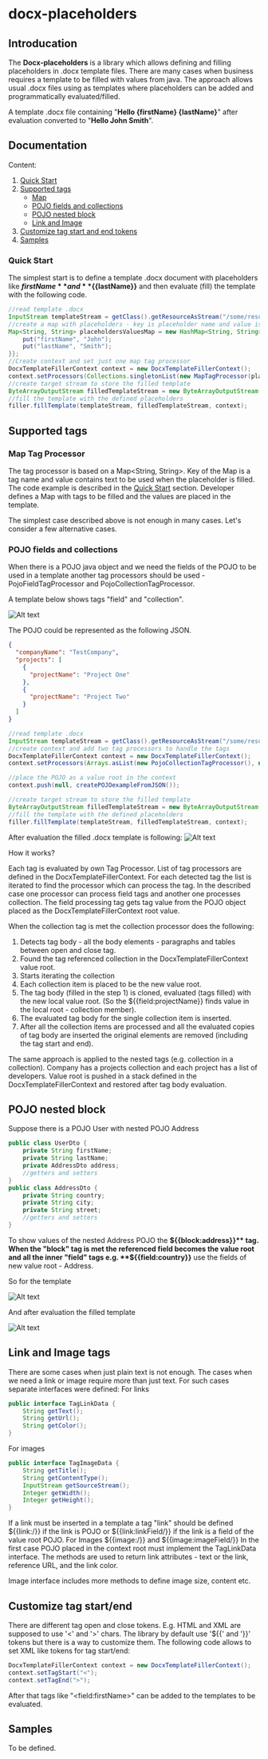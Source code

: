 # docx-placeholders

## Introducation
The **Docx-placeholders** is a library which allows defining and filling placeholders in .docx template files. 
There are many cases when business requires a template to be filled with values from java.
The approach allows usual .docx files using as templates where placeholders can be added and programmatically evaluated/filled.

A template .docx file containing "**Hello {firstName} {lastName}**" after evaluation converted to "**Hello John Smith**".

## Documentation
Content:
1. [Quick Start](#quick-start)
2. [Supported tags](#Supported-tags)
    - [Map](#Map-Tag-Processor)
    - [POJO fields and collections](#POJO-fields-and-collections)
    - [POJO nested block](#POJO-nested-block)
    - [Link and Image](#Link-and-Image-tags)
3. [Customize tag start and end tokens](#Customize-tag-start-end)
4. [Samples](#Samples)

### Quick Start

The simplest start is to define a template .docx document with placeholders like **${{firstName}}** and
 **${{lastName}}** and then evaluate (fill) the template with the following code. 
```java
//read template .docx
InputStream templateStream = getClass().getResourceAsStream("/some/resource/MyTemplate.docx");
//create a map with placeholders - key is placeholder name and value is appropriate value
Map<String, String> placeholdersValuesMap = new HashMap<String, String>() {{
    put("firstName", "John");
    put("lastName", "Smith");
}};
//Create context and set just one map tag processor
DocxTemplateFillerContext context = new DocxTemplateFillerContext();
context.setProcessors(Collections.singletonList(new MapTagProcessor(placeholdersValuesMap)));
//create target stream to store the filled template
ByteArrayOutputStream filledTemplateStream = new ByteArrayOutputStream();
//fill the template with the defined placeholders
filler.fillTemplate(templateStream, filledTemplateStream, context); 
```

## Supported tags

### Map Tag Processor
The tag processor is based on a Map<String, String>. Key of the Map is a tag name and value contains text to be used 
when the placeholder is filled. The code example is described in the [Quick Start](#quick-start) section. 
Developer defines a Map with tags to be filled and the values are placed in the template.

The simplest case described above is not enough in many cases. Let's consider a few alternative cases.

### POJO fields and collections
When there is a POJO java object and we need the fields of the POJO to be used in a template another tag processors 
should be used - PojoFieldTagProcessor and PojoCollectionTagProcessor.

A template below shows tags "field" and "collection".

![Alt text](img/pojo-simple-template-example.png?raw=true "POJO based tag processors template")

The POJO could be represented as the following JSON.
```json
{
  "companyName": "TestCompany",
  "projects": [
    {
      "projectName": "Project One"
    },
    {
      "projectName": "Project Two"
    }
  ]
}
```
```java
//read template .docx
InputStream templateStream = getClass().getResourceAsStream("/some/resource/MyTemplate.docx");
//create context and add two tag processors to handle the tags
DocxTemplateFillerContext context = new DocxTemplateFillerContext();
context.setProcessors(Arrays.asList(new PojoCollectionTagProcessor(), new PojoFieldTagProcessor()));

//place the POJO as a value root in the context
context.push(null, createPOJOexampleFromJSON());

//create target stream to store the filled template
ByteArrayOutputStream filledTemplateStream = new ByteArrayOutputStream();
//fill the template with the defined placeholders
filler.fillTemplate(templateStream, filledTemplateStream, context); 
```
After evaluation the filled .docx template is following:
![Alt text](img/pojo-simple-template-evaluated-example.png?raw=true "POJO based tag processors template filled")

How it works?

Each tag is evaluated by own Tag Processor. List of tag processors are defined in the DocxTemplateFillerContext. 
For each detected tag the list is iterated to find the processor which can process the tag. In the described case
one processor can process field tags and another one processes collection. 
The field processing tag gets tag value from the POJO object placed as the DocxTemplateFillerContext root value.

When the collection tag is met the collection processor does the following:
1. Detects tag body - all the body elements - paragraphs and tables between open and close tag.
2. Found the tag referenced collection in the DocxTemplateFillerContext value root.
3. Starts iterating the collection
4. Each collection item is placed to be the new value root.
5. The tag body (filled in the step 1) is cloned, evaluated (tags filled) with the new local value root. 
(So the ${{field:projectName}} finds value in the local root - collection member).
6. The evaluated tag body for the single collection item is inserted.
7. After all the collection items are processed and all the evaluated copies of tag body are inserted the original 
elements are removed (including the tag start and end).

The same approach is applied to the nested tags (e.g. collection in a collection). Company has a projects collection and
each project has a list of developers. Value root is pushed in a stack defined in the DocxTemplateFillerContext and 
restored after tag body evaluation.

## POJO nested block
Suppose there is a POJO User with nested POJO Address
```java
public class UserDto {
    private String firstName;
    private String lastName;
    private AddressDto address;
    //getters and setters
}
public class AddressDto {
    private String country;
    private String city;
    private String street;
    //getters and setters
}
```
To show values of the nested Address POJO the **${{block:address}}** tag. When the "block" tag is met the referenced field
becomes the value root and all the inner "field" tags e.g. **${{field:country}}** use the fields of new value root - Address.

So for the template

![Alt text](img/pojo-nested-block-example.png?raw=true "Nested block template")

And after evaluation the filled template
 
![Alt text](img/pojo-nested-block-evaluated-example.png?raw=true "Nested block template")  

## Link and Image tags
There are some cases when just plain text is not enough. The cases when we need a link or image require more than just text.
For such cases separate interfaces were defined:
For links
```java
public interface TagLinkData {
    String getText();
    String getUrl();
    String getColor();
}
```
For images
```java
public interface TagImageData {
    String getTitle();
    String getContentType();
    InputStream getSourceStream();
    Integer getWidth();
    Integer getHeight();
}
``` 
If a link must be inserted in a template a tag "link" should be defined ${{link:/}} if the link is POJO or
${{link:linkField/}} if the link is a field of the value root POJO. For Images ${{image:/}} and ${{image:imageField/}}
In the first case POJO placed in the context root must implement the TagLinkData interface. The methods are used to 
return link attributes - text or the link, reference URL, and the link color.

Image interface includes more methods to define image size, content etc.

## Customize tag start/end

There are different tag open and close tokens. E.g. HTML and XML are supposed to use '<' and '>' chars. 
The library by default use '${{' and '}}' tokens but there is a way to customize them. The following code allows 
to set XML like tokens for tag start/end:

```java
DocxTemplateFillerContext context = new DocxTemplateFillerContext();
context.setTagStart("<");
context.setTagEnd(">");
``` 
After that tags like "&lt;field:firstName&gt;" can be added to the templates to be evaluated.

## Samples
To be defined.